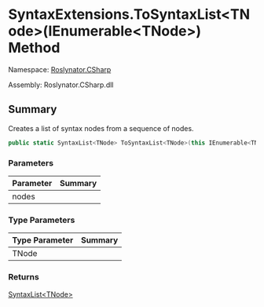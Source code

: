 # SyntaxExtensions\.ToSyntaxList\<TNode>\(IEnumerable\<TNode>\) Method

Namespace: [Roslynator.CSharp](../../README.md)

Assembly: Roslynator\.CSharp\.dll

## Summary

Creates a list of syntax nodes from a sequence of nodes\.

```csharp
public static SyntaxList<TNode> ToSyntaxList<TNode>(this IEnumerable<TNode> nodes) where TNode : SyntaxNode
```

### Parameters

| Parameter | Summary |
| --------- | ------- |
| nodes | |

### Type Parameters

| Type Parameter | Summary |
| -------------- | ------- |
| TNode | |

### Returns

[SyntaxList\<TNode>](https://docs.microsoft.com/en-us/dotnet/api/microsoft.codeanalysis.syntaxlist-1)




